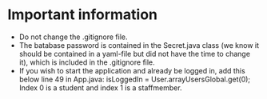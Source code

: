 # Important information
* Do not change the .gitignore file.
* The batabase password is contained in the Secret.java class (we know it should be contained in a yaml-file but did not have the time to change it), which is included in the .gitignore file.
* If you wish to start the application and already be logged in, add this below line 49 in App.java: isLoggedIn = User.arrayUsersGlobal.get(0);
Index 0 is a student and index 1 is a staffmember.
